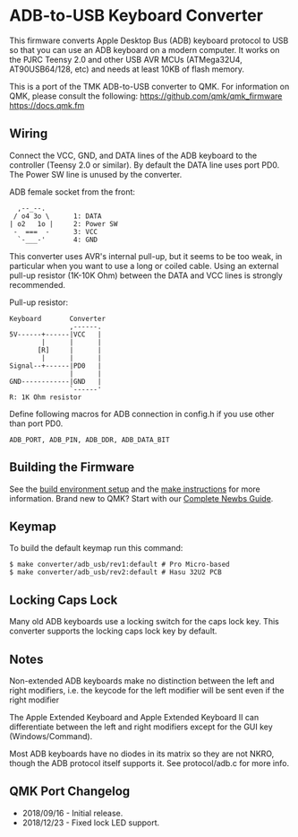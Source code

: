 ADB-to-USB Keyboard Converter
=============================
This firmware converts Apple Desktop Bus (ADB) keyboard protocol to USB so that you can use an ADB keyboard on a modern computer. It works on the PJRC Teensy 2.0 and other USB AVR MCUs (ATMega32U4, AT90USB64/128, etc) and needs at least 10KB of flash memory.


This is a port of the TMK ADB-to-USB converter to QMK. For information on QMK, please consult the following:
https://github.com/qmk/qmk_firmware  
https://docs.qmk.fm


Wiring
------
Connect the VCC, GND, and DATA lines of the ADB keyboard to the controller (Teensy 2.0 or similar). By default the DATA line uses port PD0. The Power SW line is unused by the converter.

ADB female socket from the front:

      ,--_--.
     / o4 3o \      1: DATA
    | o2   1o |     2: Power SW
     -  ===  -      3: VCC
      `-___-'       4: GND

This converter uses AVR's internal pull-up, but it seems to be too weak, in particular when you want to use a long or coiled cable. Using an external pull-up resistor (1K-10K Ohm) between the DATA and VCC lines is strongly recommended.

Pull-up resistor:

    Keyboard       Converter
                   ,------.
    5V------+------|VCC   |
            |      |      |
           [R]     |      |
            |      |      |
    Signal--+------|PD0   |
                   |      |
    GND------------|GND   |
                   `------'
    R: 1K Ohm resistor


Define following macros for ADB connection in config.h if you use other than port PD0.

    ADB_PORT, ADB_PIN, ADB_DDR, ADB_DATA_BIT


Building the Firmware
------------------------------------------
See the [build environment setup](https://docs.qmk.fm/#/getting_started_build_tools) and the [make instructions](https://docs.qmk.fm/#/getting_started_make_guide) for more information. Brand new to QMK? Start with our [Complete Newbs Guide](https://docs.qmk.fm/#/newbs).


Keymap
------
To build the default keymap run this command:

    $ make converter/adb_usb/rev1:default # Pro Micro-based
    $ make converter/adb_usb/rev2:default # Hasu 32U2 PCB

Locking Caps Lock
----------------
Many old ADB keyboards use a locking switch for the caps lock key. This converter supports the locking caps lock key by default.


Notes
-----
Non-extended ADB keyboards make no distinction between the left and right modifiers,
i.e. the keycode for the left modifier will be sent even if the right modifier

The Apple Extended Keyboard and Apple Extended Keyboard II can differentiate between the left and right modifiers except for the GUI key (Windows/Command).

Most ADB keyboards have no diodes in its matrix so they are not NKRO,
though the ADB protocol itself supports it. See protocol/adb.c for more info.


QMK Port Changelog
---------
- 2018/09/16 - Initial release.
- 2018/12/23 - Fixed lock LED support.
